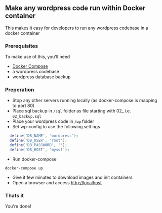 ## Make any wordpress code run within Docker container

This makes it easy for developers to run any wordpress codebase in a docker container

### Prerequisites
To make use of this, you'll need
* [Docker Compose](https://docs.docker.com/compose/install/)
* a wordpress codebase
* wordpress database backup

### Preperation
* Stop any other servers running locally (as docker-compose is mapping to port 80)
* Place sql backup in `/sql` folder as file starting with 02_ i.e. `02_backup.sql`
* Place your wordpress code in `/wp` folder
* Set wp-config to use the following settings

```php
  define('DB_NAME', 'wordpress');
  define('DB_USER', 'root');
  define('DB_PASSWORD', '');
  define('DB_HOST', 'mysql');
```
* Run docker-compose

```
docker-compose up
```

* Give it few minutes to download images and init containers
* Open a browser and access [http://localhost](http://localhost)

### Thats it
You're done!
